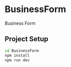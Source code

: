 # BusinessForm

Business Form 

## Project Setup

```sh
cd BusinessForm
npm install
npm run dev
```
